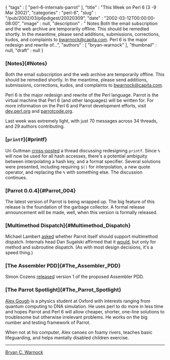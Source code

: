 {
   "tags" : [
      "perl-6-internals-parrot"
   ],
   "title" : "This Week on Perl 6 (3 -9 Mar 2002)",
   "categories" : "perl-6",
   "slug" : "/pub/2002/03/p6pdigest/20020309",
   "date" : "2002-03-12T00:00:00-08:00",
   "image" : null,
   "description" : " Notes Both the email subscription and the web archive are temporarily offline. This should be remedied shortly. In the meantime, please send additions, submissions, corrections, kudos, and complaints to bwarnock@capita.com. Perl 6 is the major redesign and rewrite of...",
   "authors" : [
      "bryan-warnock"
   ],
   "thumbnail" : null,
   "draft" : null
}





### [Notes]{#Notes}

Both the email subscription and the web archive are temporarily offline.
This should be remedied shortly. In the meantime, please send additions,
submissions, corrections, kudos, and complaints to
<bwarnock@capita.com>.

Perl 6 is the major redesign and rewrite of the Perl language. Parrot is
the virtual machine that Perl 6 (and other languages) will be written
for. For more information on the Perl 6 and Parrot development efforts,
visit [dev.perl.org](http://dev.perl.org/perl6/) and
[parrotcode.org](http://www.parrotcode.org/).

Last week was extremely light, with just 70 messages across 34 threads,
and 29 authors contributing.

### [`printf`]{#printf}

Uri Guttman
[cross-posted](http://archive.develooper.com/perl6-language@perl.org/msg09215.html)
a thread discussing redesigning `printf`. Since `%` will now be used for
all hash accesses, there's a potential ambiguity between interpolating a
hash key, and a format specifier. Several solutions were presented,
including requiring `$()` for interpolation, a new quote operator, and
replacing the `%` with something else. The discussion continues.

### [Parrot 0.0.4]{#Parrot_004}

The latest version of Parrot is being wrapped up. The big feature of
this release is the foundation of the garbage collector. A formal
release announcement will be made, well, when this version is formally
released.

### [Multimethod Dispatch]{#Multimethod_Dispatch}

Michael Lambert
[asked](http://archive.develooper.com/perl6-internals@perl.org/msg08793.html)
whether Parrot itself should support multimethod dispatch. Internals
head Dan Sugalski affirmed that it
[would](http://archive.develooper.com/perl6-internals@perl.org/msg08795.html),
but only for method and subroutine dispatch. (As with most design
decisions, it's a speed thing.)

### [The Assembler PDD]{#The_Assembler_PDD}

Simon Cozens
[released](http://archive.develooper.com/perl6-internals@perl.org/msg08803.html)
version 1 of the proposed Assembler PDD.

### [The Parrot Spotlight]{#The_Parrot_Spotlight}

[Alex Gough](http://users.ox.ac.uk/~shug0957/) is a physics student at
Oxford with interests ranging from quantum computing to DNA simulation.
He uses perl to do more in less time and hopes Parrot and Perl 6 will
allow cheaper, shorter, one-line solutions to troublesome but otherwise
irrelevant problems. He works on the big number and testing framework of
Parrot.

When not at his computer, Alex canoes on foamy rivers, teaches basic
lifeguarding, and helps mentally disabled children exercise.

------------------------------------------------------------------------

[Bryan C. Warnock](http://members.home.com/bcwarno/Perl6/)


